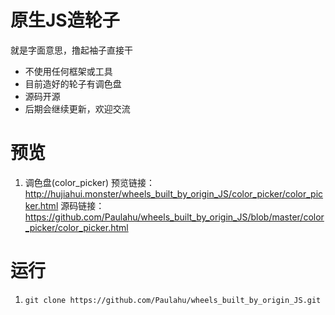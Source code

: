 # 原生JS造轮子
就是字面意思，撸起袖子直接干
- 不使用任何框架或工具
- 目前造好的轮子有调色盘
- 源码开源
- 后期会继续更新，欢迎交流
  
# 预览
1. 调色盘(color_picker)
预览链接：http://hujiahui.monster/wheels_built_by_origin_JS/color_picker/color_picker.html
源码链接：https://github.com/Paulahu/wheels_built_by_origin_JS/blob/master/color_picker/color_picker.html

# 运行
1. `git clone https://github.com/Paulahu/wheels_built_by_origin_JS.git`
